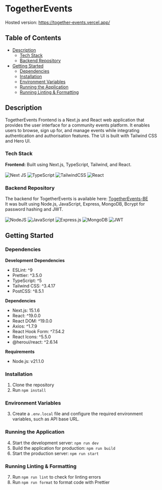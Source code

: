 # TogetherEvents

Hosted version: https://together-events.vercel.app/

## Table of Contents
- [Description](#description)
  - [Tech Stack](#tech-stack)
  - [Backend Repository](#backend-repository)
- [Getting Started](#getting-started)
  - [Dependencies](#dependencies)
  - [Installation](#installation)
  - [Environment Variables](#environment-variables)
  - [Running the Application](#running-the-application)
  - [Running Linting & Formatting](#running-linting--formatting)

## Description

TogetherEvents Frontend is a Next.js and React web application that provides the user interface for a community events platform. It enables users to browse, sign up for, and manage events while integrating authentication and authorisation features. The UI is built with Tailwind CSS and Hero UI.

### Tech Stack

**Frontend:** Built using Next.js, TypeScript, Tailwind, and React.  
<br>
![Next JS](https://img.shields.io/badge/Next-black?style=for-the-badge&logo=next.js&logoColor=white)
![TypeScript](https://img.shields.io/badge/typescript-%23007ACC.svg?style=for-the-badge&logo=typescript&logoColor=white)
![TailwindCSS](https://img.shields.io/badge/tailwindcss-%2338B2AC.svg?style=for-the-badge&logo=tailwind-css&logoColor=white)
![React](https://img.shields.io/badge/react-%23323330.svg?style=for-the-badge&logo=react&logoColor=%2361DAFB)

### Backend Repository

The backend for TogetherEvents is available here: [TogetherEvents-BE](https://github.com/hannahchapman79/TogetherEvents-BE)  
It was built using Node.js, JavaScript, Express, MongoDB, Bcrypt for password hashing and JWT.  
<br>
![NodeJS](https://img.shields.io/badge/node.js-%23518F4C?style=for-the-badge&logo=node.js&logoColor=white)
![JavaScript](https://img.shields.io/badge/javascript%20-%23323330.svg?&style=for-the-badge&logo=javascript&logoColor=%23F7DF1E)
![Express.js](https://img.shields.io/badge/express.js-%23323330.svg?style=for-the-badge&logo=express&logoColor=%2361DAFB)
![MongoDB](https://img.shields.io/badge/MongoDB-%234ea94b.svg?style=for-the-badge&logo=mongodb&logoColor=white)
![JWT](https://img.shields.io/badge/JWT-black?style=for-the-badge&logo=JSON%20web%20tokens)

## Getting Started

### Dependencies

**Development Dependencies**

- ESLint: ^9
- Prettier: ^3.5.0
- TypeScript: ^5
- Tailwind CSS: ^3.4.17
- PostCSS: ^8.5.1

**Dependencies**

- Next.js: 15.1.6
- React: ^19.0.0
- React DOM: ^19.0.0
- Axios: ^1.7.9
- React Hook Form: ^7.54.2
- React Icons: ^5.5.0
- @heroui/react: ^2.6.14

**Requirements**

- Node.js: v21.1.0

### Installation

1. Clone the repository
2. Run `npm install`

### Environment Variables

3. Create a `.env.local` file and configure the required environment variables, such as API base URL.

### Running the Application

4. Start the development server: `npm run dev`
5. Build the application for production: `npm run build`
6. Start the production server: `npm run start`

### Running Linting & Formatting

7. Run `npm run lint` to check for linting errors
8. Run `npm run format` to format code with Prettier
